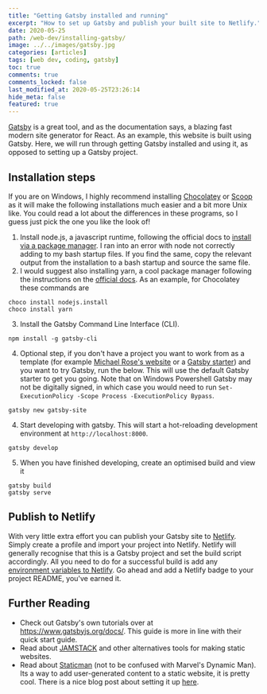 ```yaml
---
title: "Getting Gatsby installed and running"
excerpt: "How to set up Gatsby and publish your built site to Netlify."
date: 2020-05-25
path: /web-dev/installing-gatsby/
image: ../../images/gatsby.jpg
categories: [articles]
tags: [web dev, coding, gatsby]
toc: true
comments: true
comments_locked: false
last_modified_at: 2020-05-25T23:26:14
hide_meta: false
featured: true
---
```


[Gatsby](https://www.gatsbyjs.org/docs/) is a great tool, and as the documentation says, a blazing fast modern site generator for React. As an example, this website is built using Gatsby. Here, we will run through getting Gatsby installed and using it, as opposed to setting up a Gatsby project.

## Installation steps
If you are on Windows, I highly recommend installing [Chocolatey](https://chocolatey.org/) or [Scoop](https://scoop.sh/) as it will make the following installations much easier and a bit more Unix like. You could read a lot about the differences in these programs, so I guess just pick the one you like the look of!

1. Install node.js, a javascript runtime, following the official docs to [install via a package manager](https://nodejs.org/en/download/package-manager/). I ran into an error with node not correctly adding to my bash startup files. If you find the same, copy the relevant output from the installation to a bash startup and source the same file.
1. I would suggest also installing yarn, a cool package manager following the instructions on the [official docs](https://classic.yarnpkg.com/en/docs/install/#debian-stable). As an example, for Chocolatey these commands are

```shell
choco install nodejs.install
choco install yarn
```

3. Install the Gatsby Command Line Interface (CLI).

```shell
npm install -g gatsby-cli
```
4. Optional step, if you don't have a project you want to work from as a template (for example [Michael Rose's website](https://github.com/mmistakes/made-mistakes-gatsby) or a [Gatsby starter](https://www.gatsbyjs.org/starters/?v=2)) and you want to try Gatsby, run the below. This will use the default Gatsby starter to get you going. Note that on Windows Powershell Gatsby may not be digitally signed, in which case you would need to run `Set-ExecutionPolicy -Scope Process -ExecutionPolicy Bypass`.

```shell
gatsby new gatsby-site
```
4. Start developing with gatsby. This will start a hot-reloading development environment at `http://localhost:8000`.

```shell
gatsby develop
```
5. When you have finished developing, create an optimised build and view it

```shell
gatsby build
gatsby serve
```

## Publish to Netlify
With very little extra effort you can publish your Gatsby site to [Netlify](https://www.netlify.com/).
Simply create a profile and import your project into Netlify.
Netlify will generally recognise that this is a Gatsby project and set the build script accordingly.
All you need to do for a successful build is add any [environment variables to Netlify](https://docs.netlify.com/configure-builds/environment-variables/).
Go ahead and add a Netlify badge to your project README, you've earned it.

## Further Reading
* Check out Gatsby's own tutorials over at https://www.gatsbyjs.org/docs/. This guide is more in line with their quick start guide.
* Read about [JAMSTACK](https://jamstack.org/) and other alternatives tools for making static websites.
* Read about [Staticman](https://staticman.net/) (not to be confused with Marvel's Dynamic Man). Its a way to add user-generated content to a static website, it is pretty cool. There is a nice blog post about setting it up [here](https://travisdowns.github.io/blog/2020/02/05/now-with-comments.html).